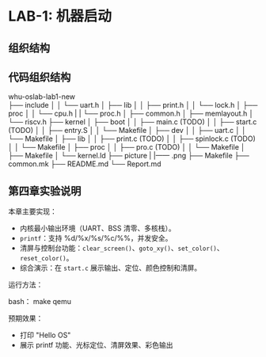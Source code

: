 # LAB-1: 机器启动

## 组织结构
## 代码组织结构

whu-oslab-lab1-new  
├── include
│ │ └── uart.h
│ ├── lib
│ │ ├── print.h
│ │ └── lock.h
│ ├── proc
│ │ └── cpu.h | | └── proc.h │ ├── common.h
│ ├── memlayout.h
│ └── riscv.h
├── kernel
│ ├── boot
│ │ ├── main.c (TODO)
│ │ ├── start.c (TODO)
│ │ ├── entry.S
│ │ └── Makefile
│ ├── dev
│ │ ├── uart.c
│ │ └── Makefile
│ ├── lib
│ │ ├── print.c (TODO)
│ │ ├── spinlock.c (TODO)
│ │ └── Makefile
│ ├── proc
│ │ ├── pro.c (TODO)
│ │ └── Makefile
│ ├── Makefile
│ └── kernel.ld
├── picture 
| |—— .png 
├── Makefile
├── common.mk 
├── README.md 
└── Report.md

## 第四章实验说明

本章主要实现：

- 内核最小输出环境（UART、BSS 清零、多核栈）。
- `printf`：支持 %d/%x/%s/%c/%%，并发安全。
- 清屏与控制台功能：`clear_screen()`、`goto_xy()`、`set_color()`、`reset_color()`。
- 综合演示：在 `start.c` 展示输出、定位、颜色控制和清屏。

运行方法：

bash：
make qemu

预期效果：

- 打印 "Hello OS"
- 展示 printf 功能、光标定位、清屏效果、彩色输出
